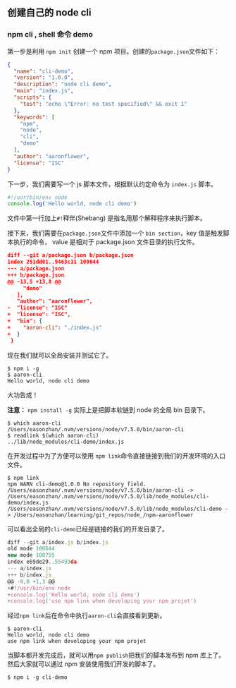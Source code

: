 ## 创建自己的 node cli

### npm cli , shell 命令 demo 

第一步是利用 `npm init` 创建一个 npm 项目。创建的`package.json`文件如下：

```json
{
  "name": "cli-demo",
  "version": "1.0.0",
  "description": "node cli demo",
  "main": "index.js",
  "scripts": {
    "test": "echo \"Error: no test specified\" && exit 1"
  },
  "keywords": [
    "npm",
    "node",
    "cli",
    "demo"
  ],
  "author": "aaronflower",
  "license": "ISC"
}
```

下一步，我们需要写一个 js 脚本文件，根据默认约定命令为 `index.js` 脚本。

```javascript
#!/usr/bin/env node
console.log('Hello world, node cli demo')
```

文件中第一行加上`#!`释伴(Shebang) 是指名用那个解释程序来执行脚本。

接下来，我们需要在`package.json`文件中添加一个 `bin section`，key 值是触发脚本执行的命令， value 是相对于 package.json 文件目录的执行文件。

```json
diff --git a/package.json b/package.json
index 251dd01..9463c11 100644
--- a/package.json
+++ b/package.json
@@ -13,5 +13,8 @@
     "demo"
   ],
   "author": "aaronflower",
-  "license": "ISC"
+  "license": "ISC",
+  "bin": {
+    "aaron-cli": "./index.js"
+  }
 }
```

现在我们就可以全局安装并测试它了。

```shell
$ npm i -g
$ aaron-cli
Hello world, node cli demo
```

大功告成！

**注意：** `npm install -g` 实际上是把脚本软链到 node 的全局 bin 目录下。

```shell
$ which aaron-cli
/Users/easonzhan/.nvm/versions/node/v7.5.0/bin/aaron-cli
$ readlink $(which aaron-cli)
../lib/node_modules/cli-demo/index.js
```

在开发过程中为了方便可以使用 `npm link`命令直接链接到我们的开发环境的入口文件。

```
$ npm link
npm WARN cli-demo@1.0.0 No repository field.
/Users/easonzhan/.nvm/versions/node/v7.5.0/bin/aaron-cli -> /Users/easonzhan/.nvm/versions/node/v7.5.0/lib/node_modules/cli-demo/index.js
/Users/easonzhan/.nvm/versions/node/v7.5.0/lib/node_modules/cli-demo -> /Users/easonzhan/learning/git_repos/node_/npm-aaronflower
```

可以看出全局的`cli-demo`已经是链接的我们的开发目录了。

```javascript
diff --git a/index.js b/index.js
old mode 100644
new mode 100755
index e69de29..55493da
--- a/index.js
+++ b/index.js
@@ -0,0 +1,3 @@
+#!/usr/bin/env node
+console.log('Hello world, node cli demo')
+console.log('use npm link when developing your npm projet')
```

经过`npm link`后在命令中执行`aaron-cli`会直接看到更新。

```shell
$ aaron-cli
Hello world, node cli demo
use npm link when developing your npm projet
```

当脚本都开发完成后，就可以用`npm publish`把我们的脚本发布到 npm 库上了。然后大家就可以通过 npm 安装使用我们开发的脚本了。

```shell
$ npm i -g cli-demo
```

